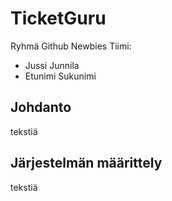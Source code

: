 # TicketGuru

Ryhmä Github Newbies
Tiimi: 
- Jussi Junnila
- Etunimi Sukunimi

## Johdanto

tekstiä

## Järjestelmän määrittely

tekstiä

